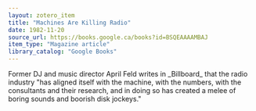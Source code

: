 ```yaml
---
layout: zotero_item
title: "Machines Are Killing Radio"
date: 1982-11-20
source_url: https://books.google.ca/books?id=BSQEAAAAMBAJ
item_type: "Magazine article"
library_catalog: "Google Books"
---
```


<span class="Z3988" title="url_ver=Z39.88-2004&amp;ctx_ver=Z39.88-2004&amp;rfr_id=info%3Asid%2Fzotero.org%3A2&amp;rft_val_fmt=info%3Aofi%2Ffmt%3Akev%3Amtx%3Adc&amp;rft.type=magazineArticle&amp;rft.title=Machines%20Are%20Killing%20Radio&amp;rft.source=Billboard&amp;rft.description=Former%20DJ%20and%20music%20director%20April%20Feld%20writes%20in%20_Billboard_%20that%20the%20radio%20industry%20%22has%20aligned%20itself%20with%20the%20machine%2C%20with%20the%20numbers%2C%20with%20the%20consultants%20and%20their%20research%2C%20and%20in%20doing%20so%20has%20created%20a%20melee%20of%20boring%20sounds%20and%20boorish%20disk%20jockeys.%22&amp;rft.identifier=https%3A%2F%2Fbooks.google.ca%2Fbooks%3Fid%3DBSQEAAAAMBAJ&amp;rft.aufirst=April&amp;rft.aulast=Feld&amp;rft.au=April%20Feld&amp;rft.date=1982-11-20&amp;rft.pages=10&amp;rft.language=en">
Former DJ and music director April Feld writes in _Billboard_ that the radio industry "has aligned itself with the machine, with the numbers, with the consultants and their research, and in doing so has created a melee of boring sounds and boorish disk jockeys."
</span>
